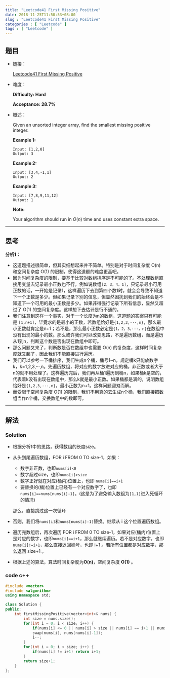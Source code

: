 ```yaml
---
title: "Leetcode41 First Missing Positive"
date: 2018-11-25T11:50:53+08:00
slug : "Leetcode41 First Missing Positive"
categories : [ "Leetcode" ]
tags : [ "Leetcode" ]
---
```

## 题目

- 链接：

  [Leetcode41 First Missing Positive](https://leetcode.com/problems/first-missing-positive/description/)

- 难度：

  **Difficulty: Hard** 

  **Acceptance: 28.7%**  

  

- 概述：

  Given an unsorted integer array, find the smallest missing positive integer.

  **Example 1:**

  ```
  Input: [1,2,0]
  Output: 3
  ```

  **Example 2:**

  ```
  Input: [3,4,-1,1]
  Output: 2
  ```

  **Example 3:**

  ```
  Input: [7,8,9,11,12]
  Output: 1
  ```

  **Note:**

  Your algorithm should run in *O*(*n*) time and uses constant extra space.

------

## 思考

**分析1：**

- 这道题描述很简单，但其实细想起来并不简单。特别是对于时间复杂度 O(n) 和空间复杂度 O(1) 的限制，使得这道题的难度更高吧。
- 因为时间复杂度的限制，要基于比较对数组排序是不可能的了。不处理数组直接用变量去记录最小正数也不行，例如说数组`[2，3，4，1]`，只记录最小可用正数的话，一开始是记录1，这样遍历下去到第四个数1时，就会会导致不知道下一个正数是多少。但如果记录下别的信息，但显然困扰到我们的始终会是不知道下一个可用的最小正数是多少。如果非得强行记录下所有信息，显然又超过了 O(1) 的空间复杂度。这样想下去估计是行不通的。
-  我们注意到这样一个事实，对于一个长度为n的数组，这道题的答案只有可能是 `[1,n+1]`，毕竟求的是最小的正数，若数组恰好是`{1,2,3,···,n}`，那么最小正数就肯定是n+1；若不是，那么最小正数必定是`{1，2，3，···，n}`在数组中没有出现的最小的数。那么或许我们可以改变思路，不是遍历数组，而是遍历从1到n，判断这个数是否出现在数组中即可。
- 那么问题又来了，判断数是否在数组中也需要 O(n) 的复杂度，这样时间复杂度就又超了，因此我们不能直接进行遍历。
- 我们可以参考一下桶排序，我们生成n个桶，桶号1~n，规定桶k只能放数字k，k=1,2,3,···,n。先遍历数组，将对应的数字放进对应的桶，非正数或者大于n的就不用处理了。这样遍历完后，我们再从桶1遍历到桶n，如果桶k是空的，代表着k没有出现在数组中，那么k就是最小正数。如果桶都是满的，说明数组恰好是`{1,2,3,···,n}`，最小正数为n+1。这样问题迎刃而解。
- 而受限于空间复杂度 O(1) 的限制，我们不用真的去生成n个桶，我们直接把数组当作n个桶，交换数组中的数即可。

------

## 解法

### **Solution**

- 根据分析1中的思路，获得数组的长度size。

- 从头到尾遍历数组，FOR i FROM 0 TO size-1，如果：
  - 数字非正数，也即`nums[i]<0`
  - 数字超过size，也即`nums[i]>size`
  - 数字正好就在对应(桶内)位置上，也即 `nums[i]==i+1`
  - 要替换的(桶)位置上已经有一个对应数字了，也即`nums[i]==nums[nums[i]-1]`。(这是为了避免输入数组为`[1,1]`进入死循环的情况)

  那么，直接跳过这一次循环

- 否则，我们将`nums[i]`和`nums[nums[i]-1]`替换。继续从 i 这个位置遍历数组。

- 遍历完数组后，再次遍历 FOR i FROM 0 TO size-1，如果对应(桶内)位置上是对应的数字，也即`nums[i]==i+1`，那么就继续遍历。若不是对应数字，也即`nums[i]!=i+1`，那么直接返回桶号，也即 i+1 。若所有位置都是对应数字，那么返回 size+1 。

- 根据上述的算法，算法时间复杂度为**O(n)**，空间复杂度 **O(1)** 。 

### **code c++**

```c++
#include <vector>
#include <algorithm>
using namespace std;

class Solution {
public:
    int firstMissingPositive(vector<int>& nums) {
        int size = nums.size();
        for(int i = 0; i < size; i++) {
        	if(nums[i] <= 0 || nums[i] > size || nums[i] == i+1 || nums[i] == nums[nums[i]-1]) continue;
        	swap(nums[i], nums[nums[i]-1]);
            i--;
        }
        for(int i = 0; i < size; i++) {
        	if(nums[i] != i+1) return i+1;
        }
        return size+1;
    }
};
```





